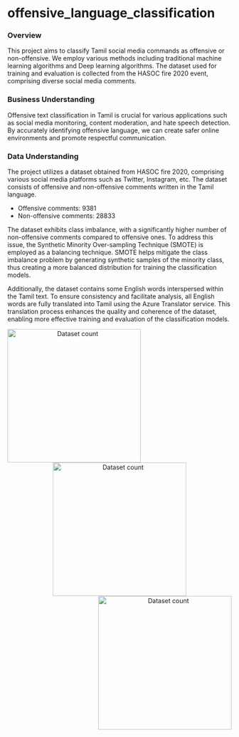 # offensive_language_classification
### Overview 
This project aims to classify Tamil social media commands as offensive or non-offensive. We employ various methods including traditional machine learning algorithms and Deep learning algorithms. The dataset used for training and evaluation is collected from the HASOC fire 2020 event, comprising diverse social media comments.

### Business Understanding

Offensive text classification in Tamil is crucial for various applications such as social media monitoring, content moderation, and hate speech detection. By accurately identifying offensive language, we can create safer online environments and promote respectful communication.

### Data Understanding
The project utilizes a dataset obtained from HASOC fire 2020, comprising various social media platforms such as Twitter, Instagram, etc. The dataset consists of offensive and non-offensive comments written in the Tamil language.

- Offensive comments: 9381
- Non-offensive comments: 28833

The dataset exhibits class imbalance, with a significantly higher number of non-offensive comments compared to offensive ones. To address this issue, the Synthetic Minority Over-sampling Technique (SMOTE) is employed as a balancing technique. SMOTE helps mitigate the class imbalance problem by generating synthetic samples of the minority class, thus creating a more balanced distribution for training the classification models.

Additionally, the dataset contains some English words interspersed within the Tamil text. To ensure consistency and facilitate analysis, all English words are fully translated into Tamil using the Azure Translator service. This translation process enhances the quality and coherence of the dataset, enabling more effective training and evaluation of the classification models.

<p align="center">
<img src="https://github.com/itsmanibharathi/TamilOffText-Classify/assets/76097762/9e7a4c59-afcc-4986-be22-4dced7f03182" alt="Dataset count" width="300" height="300" align="left">
<img src="https://github.com/itsmanibharathi/TamilOffText-Classify/assets/76097762/0af2085d-86ea-4880-b495-450b0e74936c" alt="Dataset count" width="300" height="300" >
<img src="https://github.com/itsmanibharathi/TamilOffText-Classify/assets/76097762/6a165e6c-cef3-49e0-96b7-ba1d39d41100" alt="Dataset count" width="300" height="300" align="right" >
</p>
